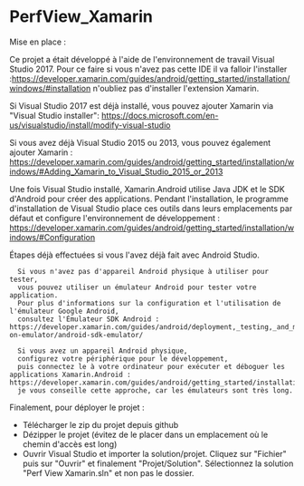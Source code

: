 # PerfView_Xamarin

Mise en place :

Ce projet a était développé à l'aide de l'environnement de travail Visual Studio 2017.
Pour ce faire si vous n'avez pas cette IDE il va falloir l'installer :https://developer.xamarin.com/guides/android/getting_started/installation/windows/#installation
n'oubliez pas d'installer l'extension Xamarin.

Si Visual Studio 2017 est déjà installé,
vous pouvez ajouter Xamarin via "Visual Studio installer": https://docs.microsoft.com/en-us/visualstudio/install/modify-visual-studio

Si vous avez déjà Visual Studio 2015 ou 2013,
vous pouvez également ajouter Xamarin : https://developer.xamarin.com/guides/android/getting_started/installation/windows/#Adding_Xamarin_to_Visual_Studio_2015_or_2013

Une fois Visual Studio installé,
Xamarin.Android utilise Java JDK et le SDK d'Android pour créer des applications.
Pendant l'installation, le programme d'installation de Visual Studio place ces outils dans leurs emplacements par défaut
et configure l'environnement de développement : https://developer.xamarin.com/guides/android/getting_started/installation/windows/#Configuration

Étapes déjà effectuées si vous l'avez déjà fait avec Android Studio.

      Si vous n'avez pas d'appareil Android physique à utiliser pour tester,
      vous pouvez utiliser un émulateur Android pour tester votre application.
      Pour plus d'informations sur la configuration et l'utilisation de l'émulateur Google Android,
      consultez l'Émulateur SDK Android : https://developer.xamarin.com/guides/android/deployment,_testing,_and_metrics/debug-on-emulator/android-sdk-emulator/

      Si vous avez un appareil Android physique,
      configurez votre périphérique pour le développement,
      puis connectez le à votre ordinateur pour exécuter et déboguer les applications Xamarin.Android : https://developer.xamarin.com/guides/android/getting_started/installation/set_up_device_for_development/
      je vous conseille cette approche, car les émulateurs sont très long.
      
Finalement, pour déployer le projet :
- Télécharger le zip du projet depuis github
- Dézipper le projet (évitez de le placer dans un emplacement où le chemin d'accès est long)
- Ouvrir Visual Studio et importer la solution/projet. 
     Cliquez sur "Fichier" puis sur "Ouvrir" et finalement "Projet/Solution".
     Sélectionnez la solution "Perf View Xamarin.sln" et non pas le dossier.
